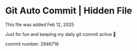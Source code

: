 # Git Auto Commit | Hidden File

This file was added Feb 12, 2025

Just for fun and keeping my daily git commit active 🤪

commit number: 2946716
